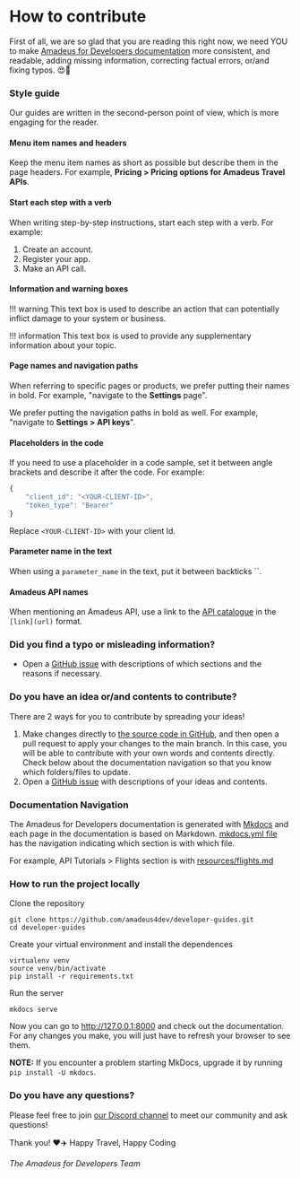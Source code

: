 # How to contribute

First of all, we are so glad that you are reading this right now, we need YOU to make [Amadeus for Developers documentation](https://amadeus4dev.github.io/developer-guides/) more consistent, and readable, adding missing information, correcting factual errors, or/and fixing typos. :heart_eyes::tada: 

### Style guide

Our guides are written in the second-person point of view, which is more engaging for the reader.

#### Menu item names and headers

Keep the menu item names as short as possible but describe them in the page headers. For example, **Pricing > Pricing options for Amadeus Travel APIs**.

#### Start each step with a verb

When writing step-by-step instructions, start each step with a verb. For example:

1. Create an account.
2. Register your app.
3. Make an API call.

#### Information and warning boxes

!!! warning
    This text box is used to describe an action that can potentially inflict damage to your system or business.

!!! information
    This text box is used to provide any supplementary information about your topic.

#### Page names and navigation paths

When referring to specific pages or products, we prefer putting their names in bold. For example, "navigate to the **Settings** page".

We prefer putting the navigation paths in bold as well. For example, "navigate to **Settings > API keys**".

#### Placeholders in the code

If you need to use a placeholder in a code sample, set it between angle brackets and describe it after the code. For example:

```javascript
{
    "client_id": "<YOUR-CLIENT-ID>",
    "token_type": "Bearer"
}
```

Replace `<YOUR-CLIENT-ID>` with your client Id.

#### Parameter name in the text

When using a `parameter_name` in the text, put it between backticks ``.

#### Amadeus API names

When mentioning an Amadeus API, use a link to the [API catalogue](https://developers.amadeus.com/self-service) in the `[link](url)` format.


### Did you find a typo or misleading information? 
- Open a [GitHub issue](https://github.com/amadeus4dev/developer-guides/issues) with descriptions of which sections and the reasons if necessary. 


### Do you have an idea or/and contents to contribute? 
There are 2 ways for you to contribute by spreading your ideas!  
1. Make changes directly to [the source code in GitHub](https://github.com/amadeus4dev/developer-guides), and then open a pull request to apply your changes to the main branch. In this case, you will be able to contribute with your own words and contents directly. Check below about the documentation navigation so that you know which folders/files to update. 
2. Open a [GitHub issue](https://github.com/amadeus4dev/developer-guides/issues) with descriptions of your ideas and contents. 


### Documentation Navigation
The Amadeus for Developers documentation is generated with [Mkdocs](https://www.mkdocs.org/) and each page in the documentation is based on Markdown.
[mkdocs.yml file](https://github.com/amadeus4dev/developer-guides/blob/dcd481558da870a539a49f5564e8cb4e5e159835/mkdocs.yml) has the navigation indicating which section is with which file. 

For example, API Tutorials > Flights section is with [resources/flights.md](https://github.com/amadeus4dev/developer-guides/blob/dcd481558da870a539a49f5564e8cb4e5e159835/docs/resources/flights.md)

### How to run the project locally

Clone the repository

```
git clone https://github.com/amadeus4dev/developer-guides.git
cd developer-guides
```

Create your virtual environment and install the dependences 

```
virtualenv venv
source venv/bin/activate
pip install -r requirements.txt
```

Run the server

```
mkdocs serve
```

Now you can go to http://127.0.0.1:8000 and check out the documentation. For any changes you make, you will just have to refresh your browser to see them.

**NOTE:** If you encounter a problem starting MkDocs, upgrade it by running `pip install -U mkdocs`.

### Do you have any questions?
Please feel free to join [our Discord channel](https://github.com/amadeus4dev/developer-guides/blob/dcd481558da870a539a49f5564e8cb4e5e159835/mkdocs.yml) to meet our community and ask questions! 

Thank you! :heart::airplane: Happy Travel, Happy Coding

_The Amadeus for Developers Team_
